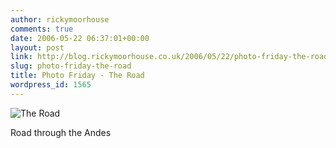 ```yaml
---
author: rickymoorhouse
comments: true
date: 2006-05-22 06:37:01+00:00
layout: post
link: http://blog.rickymoorhouse.co.uk/2006/05/22/photo-friday-the-road/
slug: photo-friday-the-road
title: Photo Friday - The Road
wordpress_id: 1565
---
```


![The Road](http://www.samespirit.net/gallery/Andes/IMG_7889.JPG)  

Road through the Andes

